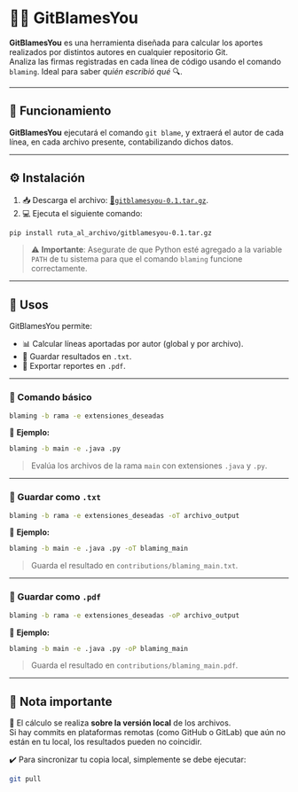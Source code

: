 
# 🕵️‍♂️ GitBlamesYou

**GitBlamesYou** es una herramienta diseñada para calcular los aportes realizados por distintos autores en cualquier repositorio Git.  
Analiza las firmas registradas en cada línea de código usando el comando `blaming`. Ideal para saber *quién escribió qué* 🔍.

---
## 🔄 Funcionamiento

**GitBlamesYou** ejecutará el comando `git blame`, y extraerá el autor de cada línea, en cada archivo presente, contabilizando dichos datos.

---

## ⚙️ Instalación

1. 📥 Descarga el archivo: [🔗`gitblamesyou-0.1.tar.gz`](https://drive.google.com/uc?export=download&id=14hcMLveP9t8sQebHR84i2q6eNsmgGEnU
).
2. 💻 Ejecuta el siguiente comando:

```bash
pip install ruta_al_archivo/gitblamesyou-0.1.tar.gz
```

> ⚠️ **Importante**: Asegurate de que Python esté agregado a la variable `PATH` de tu sistema para que el comando `blaming` funcione correctamente.

---

## 🧰 Usos

GitBlamesYou permite:

- 📊 Calcular líneas aportadas por autor (global y por archivo).
- 📝 Guardar resultados en `.txt`.
- 📄 Exportar reportes en `.pdf`.

---

### 📌 Comando básico

```bash
blaming -b rama -e extensiones_deseadas
```

🔸 **Ejemplo:**

```bash
blaming -b main -e .java .py
```

> Evalúa los archivos de la rama `main` con extensiones `.java` y `.py`.

---

### 📝 Guardar como `.txt`

```bash
blaming -b rama -e extensiones_deseadas -oT archivo_output
```

🔸 **Ejemplo:**

```bash
blaming -b main -e .java .py -oT blaming_main
```

> Guarda el resultado en `contributions/blaming_main.txt`.

---

### 📄 Guardar como `.pdf`

```bash
blaming -b rama -e extensiones_deseadas -oP archivo_output
```

🔸 **Ejemplo:**

```bash
blaming -b main -e .java .py -oP blaming_main
```

> Guarda el resultado en `contributions/blaming_main.pdf`.

---

## 🧠 Nota importante

🔎 El cálculo se realiza **sobre la versión local** de los archivos.  
Si hay commits en plataformas remotas (como GitHub o GitLab) que aún no están en tu local, los resultados pueden no coincidir.

✔️ Para sincronizar tu copia local, simplemente se debe ejecutar:

```bash
git pull
```
